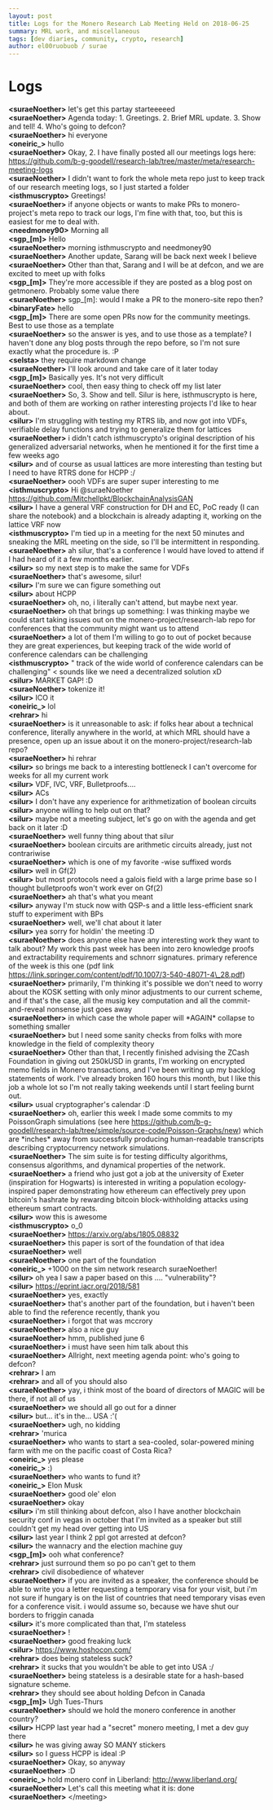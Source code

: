 ```yaml
---
layout: post
title: Logs for the Monero Research Lab Meeting Held on 2018-06-25
summary: MRL work, and miscellaneous
tags: [dev diaries, community, crypto, research]
author: el00ruobuob / surae
---
```


# Logs  

**\<suraeNoether>** let's get this partay starteeeeed  
**\<suraeNoether>** Agenda today: 1. Greetings. 2. Brief MRL update. 3. Show and tell! 4. Who's going to defcon?  
**\<suraeNoether>** hi everyone  
**\<oneiric\_>** hullo  
**\<suraeNoether>** Okay, 2. I have finally posted all our meetings logs here: https://github.com/b-g-goodell/research-lab/tree/master/meta/research-meeting-logs  
**\<suraeNoether>** I didn't want to fork the whole meta repo just to keep track of our research meeting logs, so I just started a folder  
**\<isthmuscrypto>** Greetings!  
**\<suraeNoether>** if anyone objects or wants to make PRs to monero-project's meta repo to track our logs, I'm fine with that, too, but this is easiest for me to deal with.  
**\<needmoney90>** Morning all  
**\<sgp\_[m]>** Hello  
**\<suraeNoether>** morning isthmuscrypto  and needmoney90   
**\<suraeNoether>** Another update, Sarang will be back next week I believe  
**\<suraeNoether>** Other than that, Sarang and I will be at defcon, and we are excited to meet up with folks  
**\<sgp\_[m]>** They're more accessible if they are posted as a blog post on getmonero. Probably some value there  
**\<suraeNoether>** sgp\_[m]: would I make a PR to the monero-site repo then?  
**\<binaryFate>** hello  
**\<sgp\_[m]>** There are some open PRs now for the community meetings. Best to use those as a template  
**\<suraeNoether>** so the answer is yes, and to use those as a template? I haven't done any blog posts through the repo before, so I'm not sure exactly what the procedure is. :P  
**\<selsta>** they require markdown change  
**\<suraeNoether>** I'll look around and take care of it later today  
**\<sgp\_[m]>** Basically yes. It's not very difficult  
**\<suraeNoether>** cool, then easy thing to check off my list later  
**\<suraeNoether>** So, 3. Show and tell. Silur is here, isthmuscrypto is here, and both of them are working on rather interesting projects I'd like to hear about.  
**\<silur>** I'm struggling with testing my RTRS lib, and now got into VDFs, verifiable delay functions and trying to generalize them for lattices  
**\<suraeNoether>** i didn't catch isthmuscrypto's original description of his generalized adversarial networks, when he mentioned it for the first time a few weeks ago  
**\<silur>** and of course as usual lattices are more interesting than testing but I need to have RTRS done for HCPP :/  
**\<suraeNoether>** oooh VDFs are super super interesting to me  
**\<isthmuscrypto>** Hi @suraeNoether https://github.com/Mitchellpkt/BlockchainAnalysisGAN  
**\<silur>** I have a general VRF construction for DH and EC, PoC ready (I can share the notebook) and a blockchain is already adapting it, working on the lattice VRF now  
**\<isthmuscrypto>** I'm tied up in a meeting for the next 50 minutes and sneaking the MRL meeting on the side, so I'll be intermittent in responding.  
**\<suraeNoether>** ah silur, that's a conference I would have loved to attend if I had heard of it a few months earlier.  
**\<silur>** so my next step is to make the same for VDFs  
**\<suraeNoether>** that's awesome, silur!  
**\<silur>** I'm sure we can figure something out  
**\<silur>** about HCPP  
**\<suraeNoether>** oh, no, i literally can't attend, but maybe next year.   
**\<suraeNoether>** oh that brings up something: I was thinking maybe we could start taking issues out on the monero-project/research-lab repo for conferences that the community might want us to attend  
**\<suraeNoether>** a lot of them I'm willing to go to out of pocket because they are great experiences, but keeping track of the wide world of conference calendars can be challenging  
**\<isthmuscrypto>** " track of the wide world of conference calendars can be challenging" < sounds like we need a decentralized solution xD  
**\<silur>** MARKET GAP! :D  
**\<suraeNoether>** tokenize it!  
**\<silur>** ICO it  
**\<oneiric\_>** lol  
**\<rehrar>** hi  
**\<suraeNoether>** is it unreasonable to ask: if folks hear about a technical conference, literally anywhere in the world, at which MRL should have a presence, open up an issue about it on the monero-project/research-lab repo?  
**\<suraeNoether>** hi rehrar   
**\<silur>** so brings me back to a interesting bottleneck I can't overcome for weeks for all my current work  
**\<silur>** VDF, IVC, VRF, Bulletproofs....  
**\<silur>** ACs  
**\<silur>** I don't have any experience for arithmetization of boolean circuits  
**\<silur>** anyone willing to help out on that?  
**\<silur>** maybe not a meeting subject, let's go on with the agenda and get back on it later :D  
**\<suraeNoether>** well funny thing about that silur  
**\<suraeNoether>** boolean circuits are arithmetic circuits already, just not contrariwise  
**\<suraeNoether>** which is one of my favorite -wise suffixed words  
**\<silur>** well in Gf(2)  
**\<silur>** but most protocols need a galois field with a large prime base so I thought bulletproofs won't work ever on Gf(2)  
**\<suraeNoether>** ah that's what you meant  
**\<silur>** anyway I'm stuck now with QSP-s and a little less-efficient snark stuff to experiment with BPs  
**\<suraeNoether>** well, we'll chat about it later  
**\<silur>** yea sorry for holdin' the meeting :D  
**\<suraeNoether>** does anyone else have any interesting work they want to talk about? My work this past week has been into zero knowledge proofs and extractability requirements and schnorr signatures. primary reference of the week is this one (pdf link https://link.springer.com/content/pdf/10.1007/3-540-48071-4\_28.pdf)  
**\<suraeNoether>** primarily, I'm thinking it's possible we don't need to worry about the KOSK setting with only minor adjustments to our current scheme, and if that's the case, all the musig key computation and all the commit-and-reveal nonsense just goes away  
**\<suraeNoether>** in which case the whole paper will \*AGAIN\* collapse to something smaller  
**\<suraeNoether>** but I need some sanity checks from folks with more knowledge in the field of complexity theory  
**\<suraeNoether>** Other than that, I recently finished advising the ZCash Foundation in giving out 250kUSD in grants, I'm working on encrypted memo fields in Monero transactions, and I've been writing up my backlog statements of work. I've already broken 160 hours this month, but I like this job a whole lot so I'm not really taking weekends until I start feeling burnt out.  
**\<silur>** usual cryptographer's calendar :D  
**\<suraeNoether>** oh, earlier this week I made some commits to my PoissonGraph simulations (see here https://github.com/b-g-goodell/research-lab/tree/simple/source-code/Poisson-Graphs/new) which are \*inches\* away from successfully producing human-readable transcripts describing cryptocurrency network simulations.  
**\<suraeNoether>** The sim suite is for testing difficulty algorithms, consensus algorithms, and dynamical properties of the network.   
**\<suraeNoether>** a friend who just got a job at the university of Exeter (inspiration for Hogwarts) is interested in writing a population ecology-inspired paper demonstrating how ethereum can effectively prey upon bitcoin's hashrate by rewarding bitcoin block-withholding attacks using ethereum smart contracts.  
**\<silur>** wow this is awesome  
**\<isthmuscrypto>** o\_0  
**\<suraeNoether>** https://arxiv.org/abs/1805.08832  
**\<suraeNoether>** this paper is sort of the foundation of that idea  
**\<suraeNoether>** well  
**\<suraeNoether>** one part of the foundation  
**\<oneiric\_>** +1000 on the sim network research suraeNoether!  
**\<silur>** oh yea I saw a paper based on this .... "vulnerability"?  
**\<silur>** https://eprint.iacr.org/2018/581  
**\<suraeNoether>** yes, exactly  
**\<suraeNoether>** that's another part of the foundation, but i haven't been able to find the reference recently, thank you  
**\<suraeNoether>** i forgot that was mccrory  
**\<suraeNoether>** also a nice guy  
**\<suraeNoether>** hmm, published june 6  
**\<suraeNoether>** i must have seen him talk about this   
**\<suraeNoether>** Allright, next meeting agenda point: who's going to defcon?  
**\<rehrar>** I am  
**\<rehrar>** and all of you should also  
**\<suraeNoether>** yay, i think most of the board of directors of MAGIC will be there, if not all of us  
**\<suraeNoether>** we should all go out for a dinner  
**\<silur>** but... it's in the... USA :'(  
**\<suraeNoether>** ugh, no kidding  
**\<rehrar>** 'murica  
**\<suraeNoether>** who wants to start a sea-cooled, solar-powered mining farm with me on the pacific coast of Costa Rica?  
**\<oneiric\_>** yes please  
**\<oneiric\_>** :)  
**\<suraeNoether>** who wants to fund it?  
**\<oneiric\_>** Elon Musk  
**\<suraeNoether>** good ole' elon  
**\<suraeNoether>** okay  
**\<silur>** i'm still thinking about defcon, also I have another blockchain security conf in vegas in october that I'm invited as a speaker but still couldn't get my head over getting into US  
**\<silur>** last year I think 2 ppl got arrested at defcon?  
**\<silur>** the wannacry and the election machine guy  
**\<sgp\_[m]>** ooh what conference?  
**\<rehrar>** just surround them so po po can't get to them  
**\<rehrar>** civil disobedience of whatever  
**\<suraeNoether>** if you are invited as a speaker, the conference should be able to write you a letter requesting a temporary visa for your visit, but i'm not sure if hungary is on the list of countries that need temporary visas even for a conference visit. i would assume so, because we have shut our borders to friggin canada  
**\<silur>** it's more complicated than that, I'm stateless  
**\<suraeNoether>** !  
**\<suraeNoether>** good freaking luck  
**\<silur>** https://www.hoshocon.com/  
**\<rehrar>** does being stateless suck?  
**\<rehrar>** it sucks that you wouldn't be able to get into USA :/  
**\<suraeNoether>** being stateless is a desirable state for a hash-based signature scheme.  
**\<rehrar>** they should see about holding Defcon in Canada  
**\<sgp\_[m]>** Ugh Tues-Thurs  
**\<suraeNoether>** should we hold the monero conference in another country?  
**\<silur>** HCPP last year had a "secret" monero meeting, I met a dev guy there  
**\<silur>** he was giving away SO MANY stickers  
**\<silur>** so I guess HCPP is ideal :P  
**\<suraeNoether>** Okay, so anyway  
**\<suraeNoether>** :D  
**\<oneiric\_>** hold monero conf in Liberland: http://www.liberland.org/  
**\<suraeNoether>** Let's call this meeting what it is: done  
**\<suraeNoether>** \</meeting>
